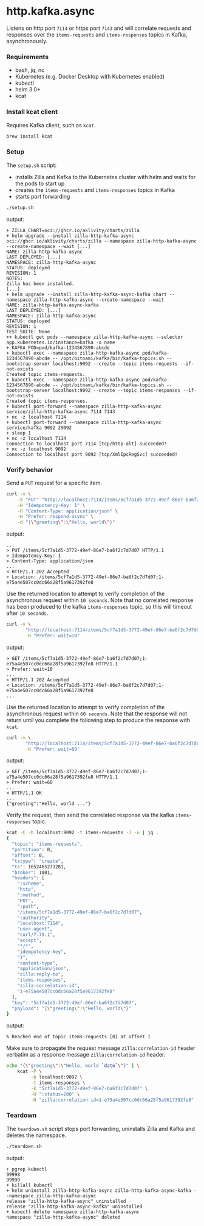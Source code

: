 # http.kafka.async

Listens on http port `7114` or https port `7143` and will correlate requests and responses over the `items-requests`
and `items-responses` topics in Kafka, asynchronously.

### Requirements

- bash, jq, nc
- Kubernetes (e.g. Docker Desktop with Kubernetes enabled)
- kubectl
- helm 3.0+
- kcat

### Install kcat client

Requires Kafka client, such as `kcat`.

```bash
brew install kcat
```

### Setup

The `setup.sh` script:

- installs Zilla and Kafka to the Kubernetes cluster with helm and waits for the pods to start up
- creates the `items-requests` and `items-responses` topics in Kafka
- starts port forwarding

```bash
./setup.sh
```

output:

```text
+ ZILLA_CHART=oci://ghcr.io/aklivity/charts/zilla
+ helm upgrade --install zilla-http-kafka-async oci://ghcr.io/aklivity/charts/zilla --namespace zilla-http-kafka-async --create-namespace --wait [...]
NAME: zilla-http-kafka-async
LAST DEPLOYED: [...]
NAMESPACE: zilla-http-kafka-async
STATUS: deployed
REVISION: 1
NOTES:
Zilla has been installed.
[...]
+ helm upgrade --install zilla-http-kafka-async-kafka chart --namespace zilla-http-kafka-async --create-namespace --wait
NAME: zilla-http-kafka-async-kafka
LAST DEPLOYED: [...]
NAMESPACE: zilla-http-kafka-async
STATUS: deployed
REVISION: 1
TEST SUITE: None
++ kubectl get pods --namespace zilla-http-kafka-async --selector app.kubernetes.io/instance=kafka -o name
+ KAFKA_POD=pod/kafka-1234567890-abcde
+ kubectl exec --namespace zilla-http-kafka-async pod/kafka-1234567890-abcde -- /opt/bitnami/kafka/bin/kafka-topics.sh --bootstrap-server localhost:9092 --create --topic items-requests --if-not-exists
Created topic items-requests.
+ kubectl exec --namespace zilla-http-kafka-async pod/kafka-1234567890-abcde -- /opt/bitnami/kafka/bin/kafka-topics.sh --bootstrap-server localhost:9092 --create --topic items-responses --if-not-exists
Created topic items-responses.
+ kubectl port-forward --namespace zilla-http-kafka-async service/zilla-http-kafka-async 7114 7143
+ nc -z localhost 7114
+ kubectl port-forward --namespace zilla-http-kafka-async service/kafka 9092 29092
+ sleep 1
+ nc -z localhost 7114
Connection to localhost port 7114 [tcp/http-alt] succeeded!
+ nc -z localhost 9092
Connection to localhost port 9092 [tcp/XmlIpcRegSvc] succeeded!
```

### Verify behavior

Send a `PUT` request for a specific item.

```bash
curl -v \
    -X "PUT" "http://localhost:7114/items/5cf7a1d5-3772-49ef-86e7-ba6f2c7d7d07" \
    -H "Idempotency-Key: 1" \
    -H "Content-Type: application/json" \
    -H "Prefer: respond-async" \
    -d "{\"greeting\":\"Hello, world\"}"
```

output:

```text
...
> PUT /items/5cf7a1d5-3772-49ef-86e7-ba6f2c7d7d07 HTTP/1.1
> Idempotency-Key: 1
> Content-Type: application/json
...
< HTTP/1.1 202 Accepted
< Location: /items/5cf7a1d5-3772-49ef-86e7-ba6f2c7d7d07;1-e75a4e507cc0dc66a28f5a9617392fe8
```

Use the returned location to attempt to verify completion of the asynchronous request within `10 seconds`.
Note that no correlated response has been produced to the kafka `items-responses` topic, so this will timeout after `10 seconds`.

```bash
curl -v \
       "http://localhost:7114/items/5cf7a1d5-3772-49ef-86e7-ba6f2c7d7d07;1-e75a4e507cc0dc66a28f5a9617392fe8" \
       -H "Prefer: wait=10"
```

output:

```text
> GET /items/5cf7a1d5-3772-49ef-86e7-ba6f2c7d7d07;1-e75a4e507cc0dc66a28f5a9617392fe8 HTTP/1.1
> Prefer: wait=10
...
< HTTP/1.1 202 Accepted
< Location: /items/5cf7a1d5-3772-49ef-86e7-ba6f2c7d7d07;1-e75a4e507cc0dc66a28f5a9617392fe8
...
```

Use the returned location to attempt to verify completion of the asynchronous request within `60 seconds`.
Note that the response will not return until you complete the following step to produce the response with `kcat`.

```bash
curl -v \
       "http://localhost:7114/items/5cf7a1d5-3772-49ef-86e7-ba6f2c7d7d07;1-e75a4e507cc0dc66a28f5a9617392fe8" \
       -H "Prefer: wait=60"
```

output:

```text
> GET /items/5cf7a1d5-3772-49ef-86e7-ba6f2c7d7d07;1-e75a4e507cc0dc66a28f5a9617392fe8 HTTP/1.1
> Prefer: wait=60
...
< HTTP/1.1 OK
...
{"greeting":"Hello, world ..."}
```

Verify the request, then send the correlated response via the kafka `items-responses` topic.

```bash
kcat -C -b localhost:9092 -t items-requests -J -u | jq .
{
  "topic": "items-requests",
  "partition": 0,
  "offset": 0,
  "tstype": "create",
  "ts": 1652465273281,
  "broker": 1001,
  "headers": [
    ":scheme",
    "http",
    ":method",
    "PUT",
    ":path",
    "/items/5cf7a1d5-3772-49ef-86e7-ba6f2c7d7d07",
    ":authority",
    "localhost:7114",
    "user-agent",
    "curl/7.79.1",
    "accept",
    "*/*",
    "idempotency-key",
    "1",
    "content-type",
    "application/json",
    "zilla:reply-to",
    "items-responses",
    "zilla:correlation-id",
    "1-e75a4e507cc0dc66a28f5a9617392fe8"
  ],
  "key": "5cf7a1d5-3772-49ef-86e7-ba6f2c7d7d07",
  "payload": "{\"greeting\":\"Hello, world\"}"
}
```

output:

```text
% Reached end of topic items-requests [0] at offset 1
```

Make sure to propagate the request message `zilla:correlation-id` header verbatim as a response message `zilla:correlation-id` header.

```bash
echo "{\"greeting\":\"Hello, world `date`\"}" | \
    kcat -P \
         -b localhost:9092 \
         -t items-responses \
         -k "5cf7a1d5-3772-49ef-86e7-ba6f2c7d7d07" \
         -H ":status=200" \
         -H "zilla:correlation-id=1-e75a4e507cc0dc66a28f5a9617392fe8"
```

### Teardown

The `teardown.sh` script stops port forwarding, uninstalls Zilla and Kafka and deletes the namespace.

```bash
./teardown.sh
```

output:

```text
+ pgrep kubectl
99998
99999
+ killall kubectl
+ helm uninstall zilla-http-kafka-async zilla-http-kafka-async-kafka --namespace zilla-http-kafka-async
release "zilla-http-kafka-async" uninstalled
release "zilla-http-kafka-async-kafka" uninstalled
+ kubectl delete namespace zilla-http-kafka-async
namespace "zilla-http-kafka-async" deleted
```
